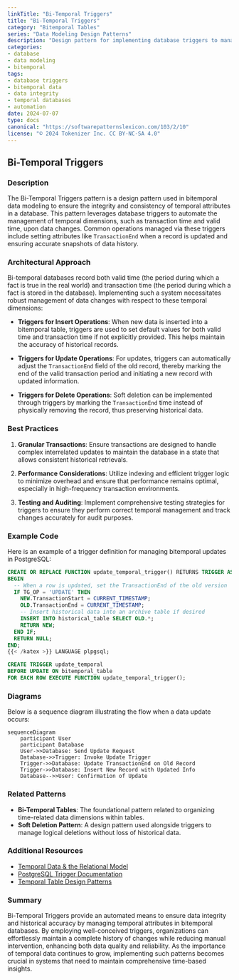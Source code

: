 ```yaml
---
linkTitle: "Bi-Temporal Triggers"
title: "Bi-Temporal Triggers"
category: "Bitemporal Tables"
series: "Data Modeling Design Patterns"
description: "Design pattern for implementing database triggers to manage temporal attributes for bitemporal data modeling."
categories:
- database
- data modeling
- bitemporal
tags:
- database triggers
- bitemporal data
- data integrity
- temporal databases
- automation
date: 2024-07-07
type: docs
canonical: "https://softwarepatternslexicon.com/103/2/10"
license: "© 2024 Tokenizer Inc. CC BY-NC-SA 4.0"
---
```


## Bi-Temporal Triggers

### Description

The Bi-Temporal Triggers pattern is a design pattern used in bitemporal data modeling to ensure the integrity and consistency of temporal attributes in a database. This pattern leverages database triggers to automate the management of temporal dimensions, such as transaction time and valid time, upon data changes. Common operations managed via these triggers include setting attributes like `TransactionEnd` when a record is updated and ensuring accurate snapshots of data history.

### Architectural Approach

Bi-temporal databases record both valid time (the period during which a fact is true in the real world) and transaction time (the period during which a fact is stored in the database). Implementing such a system necessitates robust management of data changes with respect to these temporal dimensions:

- **Triggers for Insert Operations**: When new data is inserted into a bitemporal table, triggers are used to set default values for both valid time and transaction time if not explicitly provided. This helps maintain the accuracy of historical records.

- **Triggers for Update Operations**: For updates, triggers can automatically adjust the `TransactionEnd` field of the old record, thereby marking the end of the valid transaction period and initiating a new record with updated information.

- **Triggers for Delete Operations**: Soft deletion can be implemented through triggers by marking the `TransactionEnd` time instead of physically removing the record, thus preserving historical data.

### Best Practices

1. **Granular Transactions**: Ensure transactions are designed to handle complex interrelated updates to maintain the database in a state that allows consistent historical retrievals.
   
2. **Performance Considerations**: Utilize indexing and efficient trigger logic to minimize overhead and ensure that performance remains optimal, especially in high-frequency transaction environments.
   
3. **Testing and Auditing**: Implement comprehensive testing strategies for triggers to ensure they perform correct temporal management and track changes accurately for audit purposes.

### Example Code

Here is an example of a trigger definition for managing bitemporal updates in PostgreSQL:

```sql
CREATE OR REPLACE FUNCTION update_temporal_trigger() RETURNS TRIGGER AS {{< katex >}}
BEGIN
  -- When a row is updated, set the TransactionEnd of the old version
  IF TG_OP = 'UPDATE' THEN
    NEW.TransactionStart = CURRENT_TIMESTAMP;
    OLD.TransactionEnd = CURRENT_TIMESTAMP;
    -- Insert historical data into an archive table if desired
    INSERT INTO historical_table SELECT OLD.*;
    RETURN NEW;
  END IF;
  RETURN NULL;
END;
{{< /katex >}} LANGUAGE plpgsql;

CREATE TRIGGER update_temporal
BEFORE UPDATE ON bitemporal_table
FOR EACH ROW EXECUTE FUNCTION update_temporal_trigger();
```

### Diagrams

Below is a sequence diagram illustrating the flow when a data update occurs:

```mermaid
sequenceDiagram
    participant User
    participant Database
    User->>Database: Send Update Request
    Database->>Trigger: Invoke Update Trigger
    Trigger->>Database: Update TransactionEnd on Old Record
    Trigger->>Database: Insert New Record with Updated Info
    Database-->>User: Confirmation of Update
```

### Related Patterns

- **Bi-Temporal Tables**: The foundational pattern related to organizing time-related data dimensions within tables.
- **Soft Deletion Pattern**: A design pattern used alongside triggers to manage logical deletions without loss of historical data.

### Additional Resources

- [Temporal Data & the Relational Model](https://books.example.com)
- [PostgreSQL Trigger Documentation](https://www.postgresql.org/docs/current/plpgsql-trigger.html)
- [Temporal Table Design Patterns](https://patterns.example.com)

### Summary

Bi-Temporal Triggers provide an automated means to ensure data integrity and historical accuracy by managing temporal attributes in bitemporal databases. By employing well-conceived triggers, organizations can effortlessly maintain a complete history of changes while reducing manual intervention, enhancing both data quality and reliability. As the importance of temporal data continues to grow, implementing such patterns becomes crucial in systems that need to maintain comprehensive time-based insights.
